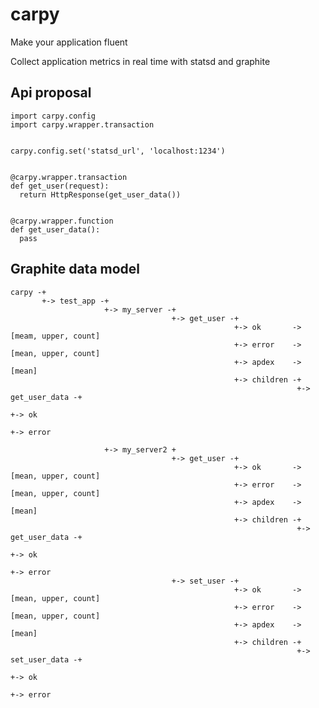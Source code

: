 carpy
=====

Make your application fluent

Collect application metrics in real time with statsd and graphite


Api proposal
------------

    import carpy.config
    import carpy.wrapper.transaction
  
  
    carpy.config.set('statsd_url', 'localhost:1234')
  
  
    @carpy.wrapper.transaction
    def get_user(request):
      return HttpResponse(get_user_data())
  
    
    @carpy.wrapper.function
    def get_user_data():
      pass



Graphite data model
-------------------

    carpy -+
           +-> test_app -+
                         +-> my_server -+
                                        +-> get_user -+
                                                      +-> ok       -> [meam, upper, count]
                                                      +-> error    -> [mean, upper, count]
                                                      +-> apdex    -> [mean]
                                                      +-> children -+
                                                                    +-> get_user_data -+
                                                                                       +-> ok
                                                                                       +-> error
                                                                                       
                         +-> my_server2 +
                                        +-> get_user -+
                                                      +-> ok       -> [mean, upper, count]
                                                      +-> error    -> [mean, upper, count]
                                                      +-> apdex    -> [mean]
                                                      +-> children -+
                                                                    +-> get_user_data -+
                                                                                       +-> ok
                                                                                       +-> error
                                        +-> set_user -+
                                                      +-> ok       -> [mean, upper, count]
                                                      +-> error    -> [mean, upper, count]
                                                      +-> apdex    -> [mean]
                                                      +-> children -+
                                                                    +-> set_user_data -+
                                                                                       +-> ok
                                                                                       +-> error
